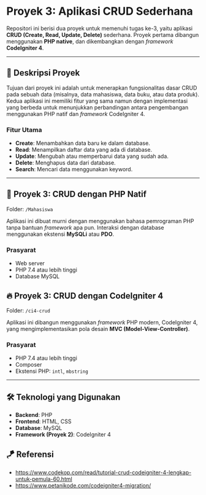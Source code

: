 # Proyek 3: Aplikasi CRUD Sederhana

Repositori ini berisi dua proyek untuk memenuhi tugas ke-3, yaitu aplikasi **CRUD (Create, Read, Update, Delete)** sederhana. Proyek pertama dibangun menggunakan **PHP native**, dan dikembangkan dengan *framework* **CodeIgniter 4**.

-----

## 📝 Deskripsi Proyek

Tujuan dari proyek ini adalah untuk menerapkan fungsionalitas dasar CRUD pada sebuah data (misalnya, data mahasiswa, data buku, atau data produk). Kedua aplikasi ini memiliki fitur yang sama namun dengan implementasi yang berbeda untuk menunjukkan perbandingan antara pengembangan menggunakan PHP natif dan *framework* CodeIgniter 4.

### Fitur Utama

  * **Create**: Menambahkan data baru ke dalam database.
  * **Read**: Menampilkan daftar data yang ada di database.
  * **Update**: Mengubah atau memperbarui data yang sudah ada.
  * **Delete**: Menghapus data dari database.
  * **Search**: Mencari data menggunakan keyword.

-----

## 🚀 Proyek 3: CRUD dengan PHP Natif

Folder: `/Mahasiswa`

Aplikasi ini dibuat murni dengan menggunakan bahasa pemrograman PHP tanpa bantuan *framework* apa pun. Interaksi dengan database menggunakan ekstensi **MySQLi** atau **PDO**.

### Prasyarat

  * Web server
  * PHP 7.4 atau lebih tinggi
  * Database MySQL
    
## 🔥 Proyek 3: CRUD dengan CodeIgniter 4

Folder: `/ci4-crud`

Aplikasi ini dibangun menggunakan *framework* PHP modern, CodeIgniter 4, yang mengimplementasikan pola desain **MVC (Model-View-Controller)**.

### Prasyarat

  * PHP 7.4 atau lebih tinggi
  * Composer
  * Ekstensi PHP: `intl`, `mbstring`

-----

## 🛠️ Teknologi yang Digunakan

  * **Backend**: PHP
  * **Frontend**: HTML, CSS 
  * **Database**: MySQL 
  * **Framework (Proyek 2)**: CodeIgniter 4

## 🪁 Referensi
  * https://www.codekop.com/read/tutorial-crud-codeigniter-4-lengkap-untuk-pemula-60.html
  * https://www.petanikode.com/codeigniter4-migration/
